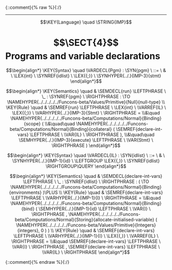 {::comment}{% raw %}{:/}


----

$$\KEY{Language} \quad \STRING{IMP}$$

# $$\SECT{4}$$ Programs and variable declarations
           


$$\begin{align*}
  \KEY{Syntax} \quad
    \VARDECL{Pgm} : \SYN{pgm}
      \ ::= \ & \
      \LEX{int} \ \SYNREF{idlist} \ \LEX{{;}} \ \SYNHYPER{../.}{IMP-3}{stmt}
\end{align*}$$

$$\begin{align*}
  \KEY{Semantics} \quad
  & \SEMDECL{run} \LEFTPHRASE \ \_ : \SYNREF{pgm} \ \RIGHTPHRASE  
    :  \TO \NAMEHYPER{../../../../../Funcons-beta/Values/Primitive}{Null}{null-type} 
\\
  \KEY{Rule} \quad
    & \SEMREF{run} \LEFTPHRASE \
                            \LEX{int} \ \VARREF{IL} \ \LEX{{;}} \ \VARHYPER{../.}{IMP-3}{Stmt} \
                          \RIGHTPHRASE  = \\&\quad
      \NAMEHYPER{../../../../../Funcons-beta/Computations/Normal}{Binding}{scope}
        ( \\&\quad\quad \NAMEHYPER{../../../../../Funcons-beta/Computations/Normal}{Binding}{collateral}
                (  \SEMREF{declare-int-vars} \LEFTPHRASE \
                                            \VAR{IL} \
                                          \RIGHTPHRASE  ), \\&\quad\quad
               \SEMHYPER{../.}{IMP-3}{execute} \LEFTPHRASE \
                                    \VAR{Stmt} \
                                  \RIGHTPHRASE  )
\end{align*}$$

$$\begin{align*}
  \KEY{Syntax} \quad
    \VARDECL{IL} : \SYN{idlist}
      \ ::= \ & \
      \SYNHYPER{../.}{IMP-1}{id} \ \LEFTGROUP \LEX{{,}} \ \SYNREF{idlist} \RIGHTGROUP\QUERY
\end{align*}$$

$$\begin{align*}
  \KEY{Semantics} \quad
  & \SEMDECL{declare-int-vars} \LEFTPHRASE \ \_ : \SYNREF{idlist} \ \RIGHTPHRASE  
    : (   \TO \NAMEHYPER{../../../../../Funcons-beta/Computations/Normal}{Binding}{environments} )\PLUS 
\\
  \KEY{Rule} \quad
    & \SEMREF{declare-int-vars} \LEFTPHRASE \
                            \VARHYPER{../.}{IMP-1}{I} \
                          \RIGHTPHRASE  = \\&\quad
      \NAMEHYPER{../../../../../Funcons-beta/Computations/Normal}{Binding}{bind}
        (  \SEMHYPER{../.}{IMP-1}{id} \LEFTPHRASE \
                                    \VAR{I} \
                                  \RIGHTPHRASE , 
               \NAMEHYPER{../../../../../Funcons-beta/Computations/Normal}{Storing}{allocate-initialised-variable}
                (  \NAMEHYPER{../../../../../Funcons-beta/Values/Primitive}{Integers}{integers}, 
                       0 ) )
\\
  \KEY{Rule} \quad
    & \SEMREF{declare-int-vars} \LEFTPHRASE \
                            \VARHYPER{../.}{IMP-1}{I} \ \LEX{{,}} \ \VARREF{IL} \
                          \RIGHTPHRASE  = \\&\quad
      \SEMREF{declare-int-vars} \LEFTPHRASE \
                            \VAR{I} \
                          \RIGHTPHRASE , 
       \SEMREF{declare-int-vars} \LEFTPHRASE \
                            \VAR{IL} \
                          \RIGHTPHRASE 
\end{align*}$$



[Funcons-beta]: /CBS-beta/math/Funcons-beta
  "FUNCONS-BETA"
[Unstable-Funcons-beta]: /CBS-beta/math/Unstable-Funcons-beta
  "UNSTABLE-FUNCONS-BETA"
[Languages-beta]: /CBS-beta/math/Languages-beta
  "LANGUAGES-BETA"
[Unstable-Languages-beta]: /CBS-beta/math/Unstable-Languages-beta
  "UNSTABLE-LANGUAGES-BETA"
[CBS-beta]: /CBS-beta
  "CBS-BETA"
[IMP-4.cbs]: https://github.com/plancomps/CBS-beta/blob/math/Languages-beta/IMP/IMP-cbs/IMP/IMP-4/IMP-4.cbs
  "CBS SOURCE FILE ON GITHUB"
[PLAIN]: /CBS-beta/docs/Languages-beta/IMP/IMP-cbs/IMP/IMP-4
  "CBS SOURCE WEB PAGE"
 [PRETTY]: /CBS-beta/math/Languages-beta/IMP/IMP-cbs/IMP/IMP-4
  "CBS-KATEX WEB PAGE"
[PDF]: /CBS-beta/math/Languages-beta/IMP/IMP-cbs/IMP/IMP-4/IMP-4.pdf
  "CBS-LATEX PDF FILE"
[PLanCompS Project]: https://plancomps.github.io
  "PROGRAMMING LANGUAGE COMPONENTS AND SPECIFICATIONS PROJECT HOME PAGE"
{::comment}{% endraw %}{:/}
